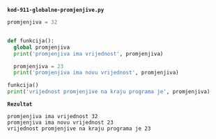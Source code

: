 
<a name="kod-911-globalne-promjenjive.py"/>

**`kod-911-globalne-promjenjive.py`**
```python
promjenjiva = 32


def funkcija():
  global promjenjiva
  print('promjenjiva ima vrijednost', promjenjiva)

  promjenjiva = 23
  print('promjenjiva ima novu vrijednost', promjenjiva)

funkcija()
print('vrijednost promjenjive na kraju programa je', promjenjiva)
```
**`Rezultat`**
```
promjenjiva ima vrijednost 32
promjenjiva ima novu vrijednost 23
vrijednost promjenjive na kraju programa je 23
```

